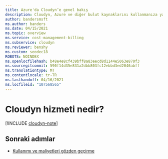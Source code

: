 ```yaml
---
title: Azure'da Cloudyn’e genel bakış
description: Cloudyn, Azure ve diğer bulut kaynaklarını kullanmanıza yardımcı olan çoklu bulut maliyet yönetimi çözümüdür.
author: bandersmsft
ms.author: banders
ms.date: 04/15/2021
ms.topic: overview
ms.service: cost-management-billing
ms.subservice: cloudyn
ms.reviewer: benshy
ms.custom: seodec18
ROBOTS: NOINDEX
ms.openlocfilehash: b48e4e8cf439bff8a83eecd8d1144e5063e870f3
ms.sourcegitcommit: 590f14d35e831a2dbb803fc12ebbd3ed2046abff
ms.translationtype: MT
ms.contentlocale: tr-TR
ms.lasthandoff: 04/16/2021
ms.locfileid: "107568565"
---
```

# <a name="what-is-the-cloudyn-service"></a>Cloudyn hizmeti nedir?

[!INCLUDE [cloudyn-note](../../../includes/cloudyn-note.md)]

## <a name="next-steps"></a>Sonraki adımlar

- [Kullanımı ve maliyetleri gözden geçirme](tutorial-review-usage.md)
